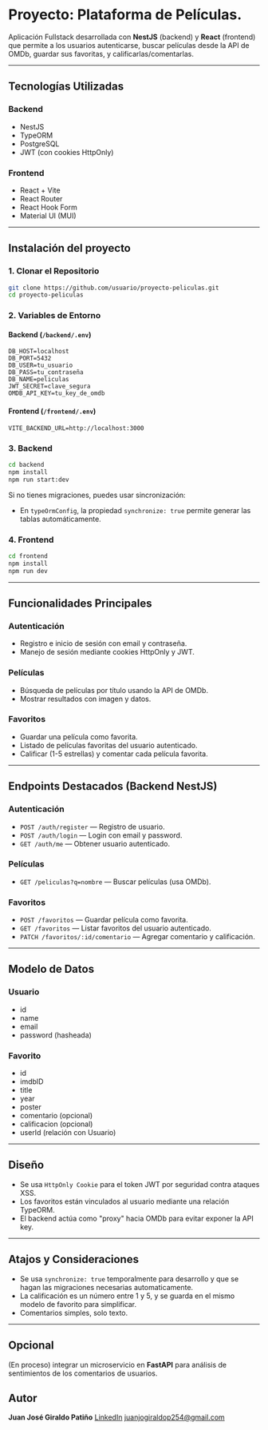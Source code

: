 # Proyecto: Plataforma de Películas.

Aplicación Fullstack desarrollada con **NestJS** (backend) y **React** (frontend) que permite a los usuarios autenticarse, buscar películas desde la API de OMDb, guardar sus favoritas, y calificarlas/comentarlas.

---

## Tecnologías Utilizadas

### Backend

* NestJS
* TypeORM
* PostgreSQL
* JWT (con cookies HttpOnly)

### Frontend

* React + Vite
* React Router
* React Hook Form
* Material UI (MUI)

---

## Instalación del proyecto

### 1. Clonar el Repositorio

```bash
git clone https://github.com/usuario/proyecto-peliculas.git
cd proyecto-peliculas
```

### 2. Variables de Entorno

#### Backend (`/backend/.env`)

```env
DB_HOST=localhost
DB_PORT=5432
DB_USER=tu_usuario
DB_PASS=tu_contraseña
DB_NAME=peliculas
JWT_SECRET=clave_segura
OMDB_API_KEY=tu_key_de_omdb
```

#### Frontend (`/frontend/.env`)

```env
VITE_BACKEND_URL=http://localhost:3000
```

### 3. Backend

```bash
cd backend
npm install
npm run start:dev
```

Si no tienes migraciones, puedes usar sincronización:

* En `typeOrmConfig`, la propiedad `synchronize: true` permite generar las tablas automáticamente.

### 4. Frontend

```bash
cd frontend
npm install
npm run dev
```

---

## Funcionalidades Principales

### Autenticación

* Registro e inicio de sesión con email y contraseña.
* Manejo de sesión mediante cookies HttpOnly y JWT.

### Películas

* Búsqueda de películas por título usando la API de OMDb.
* Mostrar resultados con imagen y datos.

### Favoritos

* Guardar una película como favorita.
* Listado de películas favoritas del usuario autenticado.
* Calificar (1-5 estrellas) y comentar cada película favorita.

---

## Endpoints Destacados (Backend NestJS)

### Autenticación

* `POST /auth/register` — Registro de usuario.
* `POST /auth/login` — Login con email y password.
* `GET /auth/me` — Obtener usuario autenticado.

### Películas

* `GET /peliculas?q=nombre` — Buscar películas (usa OMDb).

### Favoritos

* `POST /favoritos` — Guardar película como favorita.
* `GET /favoritos` — Listar favoritos del usuario autenticado.
* `PATCH /favoritos/:id/comentario` — Agregar comentario y calificación.

---

## Modelo de Datos

### Usuario

* id
* name
* email
* password (hasheada)

### Favorito

* id
* imdbID
* title
* year
* poster
* comentario (opcional)
* calificacion (opcional)
* userId (relación con Usuario)

---

## Diseño

* Se usa `HttpOnly Cookie` para el token JWT por seguridad contra ataques XSS.
* Los favoritos están vinculados al usuario mediante una relación TypeORM.
* El backend actúa como "proxy" hacia OMDb para evitar exponer la API key.

---

## Atajos y Consideraciones

* Se usa `synchronize: true` temporalmente para desarrollo y que se hagan las migraciones necesarias automaticamente.
* La calificación es un número entre 1 y 5, y se guarda en el mismo modelo de favorito para simplificar.
* Comentarios simples, solo texto.

---

## Opcional

(En proceso) integrar un microservicio en **FastAPI** para análisis de sentimientos de los comentarios de usuarios.


## Autor

**Juan José Giraldo Patiño**
[LinkedIn](www.linkedin.com/in/juan-jose-giraldo-patiño-dev-web)
[juanjogiraldop254@gmail.com](mailto:juanjogiraldop254@gmail.com)
